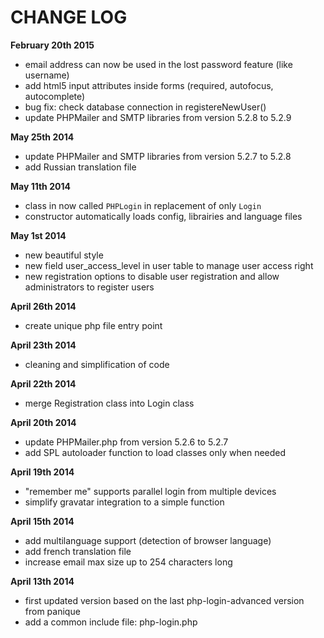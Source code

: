 # CHANGE LOG

**February 20th 2015**
- email address can now be used in the lost password feature (like username)
- add html5 input attributes inside forms (required, autofocus, autocomplete)
- bug fix: check database connection in registereNewUser()
- update PHPMailer and SMTP libraries from version 5.2.8 to 5.2.9

**May 25th 2014**
- update PHPMailer and SMTP libraries from version 5.2.7 to 5.2.8
- add Russian translation file

**May 11th 2014**
- class in now called `PHPLogin` in replacement of only `Login`
- constructor automatically loads config, librairies and language files

**May 1st 2014**
- new beautiful style
- new field user_access_level in user table to manage user access right
- new registration options to disable user registration and allow administrators to register users

**April 26th 2014**
- create unique php file entry point

**April 23th 2014**
- cleaning and simplification of code

**April 22th 2014**
- merge Registration class into Login class

**April 20th 2014**
- update PHPMailer.php from version 5.2.6 to 5.2.7
- add SPL autoloader function to load classes only when needed

**April 19th 2014**
- "remember me" supports parallel login from multiple devices
- simplify gravatar integration to a simple function

**April 15th 2014**
- add multilanguage support (detection of browser language)
- add french translation file
- increase email max size up to 254 characters long

**April 13th 2014**
- first updated version based on the last php-login-advanced version from panique
- add a common include file: php-login.php
